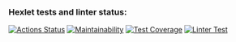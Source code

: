 ### Hexlet tests and linter status:
[![Actions Status](https://github.com/Sergey-Agroproj/python-project-lvl1/workflows/hexlet-check/badge.svg)](https://github.com/Sergey-Agroproj/python-project-lvl1/actions)
[![Maintainability](https://api.codeclimate.com/v1/badges/0279374e7cf50345be7a/maintainability)](https://codeclimate.com/github/Sergey-Agroproj/python-project-lvl1/maintainability)
[![Test Coverage](https://api.codeclimate.com/v1/badges/0279374e7cf50345be7a/test_coverage)](https://codeclimate.com/github/Sergey-Agroproj/python-project-lvl1/test_coverage)
[![Linter Test](https://github.com/Sergey-Agroproj/python-project-lvl1/workflows/linter-test/badge.svg)](https://github.com/Sergey-Agroproj/python-project-lvl1/action/workflows/linter-test.yml)
